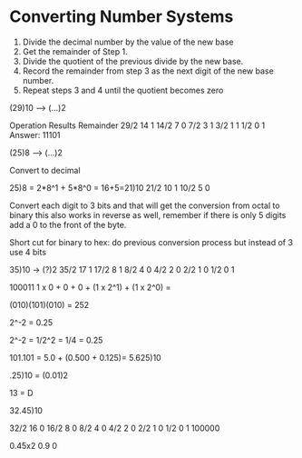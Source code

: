 # Converting Number Systems
1. Divide the decimal number by the value of the new base
2. Get the remainder of Step 1.
3. Divide the quotient of the previous divide by the new base.
4. Record the remainder from step 3 as the next digit of the new base number.
5. Repeat steps 3 and 4 until the quotient becomes zero

(29)10 --> (...)2

Operation Results Remainder
	29/2          14              1
	14/2            7              0
	7/2              3              1
	3/2              1              1
	1/2              0              1
	Answer: 11101

(25)8 --> (...)2

Convert to decimal

25)8 = 2\*8^1 + 5\*8^0 = 16+5=21)10
21/2 10 1
10/2 5 0

Convert each digit to 3 bits and that will get the conversion from octal to binary
this also works in reverse as well, remember if there is only 5 digits add a 0 to the front of the byte.

Short cut for binary to hex: do previous conversion process but instead of 3 use 4 bits

35)10 -> (?)2
35/2 17 1
17/2 8 1
8/2 4 0
4/2 2 0
2/2 1 0
1/2 0 1

100011
1 x 0 + 0 + 0 + (1 x 2^1) + (1 x 2^0) = 

(010)(101)(010) = 252


2^-2 = 0.25

2^-2 = 1/2^2 = 1/4 = 0.25

101.101 = 5.0 + (0.500 + 0.125)= 5.625)10

.25)10 = (0.01)2

13 = D

32.45)10

32/2 16 0
16/2 8 0
8/2 4 0
4/2 2 0
2/2 1 0
1/2 0 1
100000

0.45x2 0.9 0
